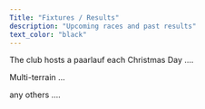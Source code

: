 ```yaml
---
Title: "Fixtures / Results"
description: "Upcoming races and past results"
text_color: "black"
---
```


The club hosts a paarlauf each Christmas Day ….

Multi-terrain …

any others ….
